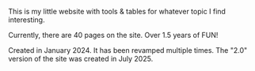 This is my little website with tools & tables for whatever topic I find interesting.

Currently, there are 40 pages on the site. Over 1.5 years of FUN!

Created in January 2024. It has been revamped multiple times. The "2.0" version of the site was created in July 2025.
